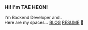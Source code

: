 ### Hi! I'm TAE HEON!
I'm Backend Developer and..<br>
Here are my spaces... <a href="http://www.kang-tae-heon.tistory.com">BLOG</a>  <a href="kang-tae-heon@tistory.com">RESUME</a> 🚀

<!--
**teh4/teh4** is a ✨ _special_ ✨ repository because its `README.md` (this file) appears on your GitHub profile.

Here are some ideas to get you started:

- 🔭 I’m currently working on ...
- 🌱 I’m currently learning ...
- 👯 I’m looking to collaborate on ...
- 🤔 I’m looking for help with ...
- 💬 Ask me about ...
- 📫 How to reach me: ...
- 😄 Pronouns: ...
- ⚡ Fun fact: ...
-->
